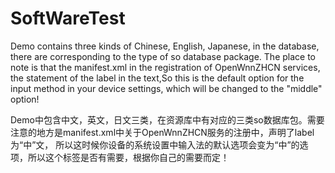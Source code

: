 # SoftWareTest
Demo contains three kinds of Chinese, English, Japanese, in the database, there are corresponding to the type of so database package. The place to note is that the manifest.xml in the registration of OpenWnnZHCN services, the statement of the label in the text,So this is the default option for the input method in your device settings, which will be changed to the "middle" option!

Demo中包含中文，英文，日文三类，在资源库中有对应的三类so数据库包。需要注意的地方是manifest.xml中关于OpenWnnZHCN服务的注册中，声明了label为“中”文，
所以这时候你设备的系统设置中输入法的默认选项会变为“中”的选项，所以这个标签是否有需要，根据你自己的需要而定！
